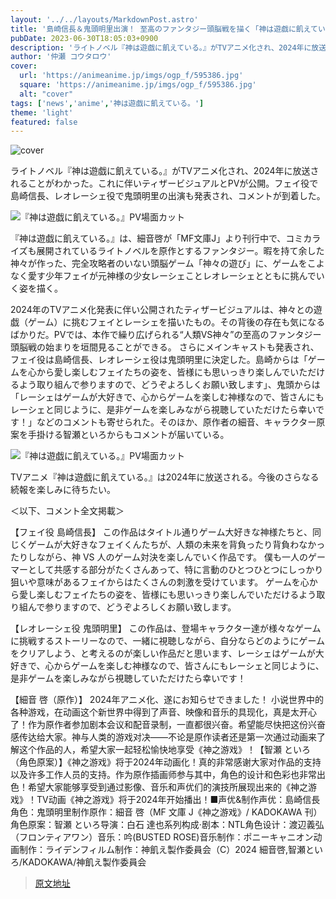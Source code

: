 ```yaml
---
layout: '../../layouts/MarkdownPost.astro'
title: '島崎信長＆鬼頭明里出演！ 至高のファンタジー頭脳戦を描く「神は遊戯に飢えている。」24年TVアニメ化'
pubDate: 2023-06-30T18:05:03+0900
description: 'ライトノベル『神は遊戯に飢えている。』がTVアニメ化され、2024年に放送されることがわかった。これに伴いティザービジュアルとPVが公開。フェイ役で島崎信長、レオレーシェ役で鬼頭明里の出演も発表され、コメントが到着した。'
author: '仲瀬 コウタロウ'
cover:
  url: 'https://animeanime.jp/imgs/ogp_f/595386.jpg'
  square: 'https://animeanime.jp/imgs/ogp_f/595386.jpg'
  alt: "cover"
tags: ['news','anime','神は遊戯に飢えている。']
theme: 'light'
featured: false
---
```


![cover](https://animeanime.jp/imgs/ogp_f/595386.jpg)

ライトノベル『神は遊戯に飢えている。』がTVアニメ化され、2024年に放送されることがわかった。これに伴いティザービジュアルとPVが公開。フェイ役で島崎信長、レオレーシェ役で鬼頭明里の出演も発表され、コメントが到着した。

![『神は遊戯に飢えている。』PV場面カット](https://animeanime.jp/imgs/zoom/595392.png)

『神は遊戯に飢えている。』は、細音啓が「MF文庫J」より刊行中で、コミカライズも展開されているライトノベルを原作とするファンタジー。暇を持て余した神々が作った、完全攻略者のいない頭脳ゲーム「神々の遊び」に、ゲームをこよなく愛す少年フェイが元神様の少女レーシェことレオレーシェとともに挑んでいく姿を描く。

2024年のTVアニメ化発表に伴い公開されたティザービジュアルは、神々との遊戯（ゲーム）に挑むフェイとレーシェを描いたもの。その背後の存在も気になるばかりだ。PVでは、本作で繰り広げられる“人類VS神々”の至高のファンタジー頭脳戦の始まりを垣間見ることができる。
さらにメインキャストも発表され、フェイ役は島崎信長、レオレーシェ役は鬼頭明里に決定した。島崎からは「ゲームを心から愛し楽しむフェイたちの姿を、皆様にも思いっきり楽しんでいただけるよう取り組んで参りますので、どうぞよろしくお願い致します」、鬼頭からは「レーシェはゲームが大好きで、心からゲームを楽しむ神様なので、皆さんにもレーシェと同じように、是非ゲームを楽しみながら視聴していただけたら幸いです！」などのコメントも寄せられた。そのほか、原作者の細音、キャラクター原案を手掛ける智瀬といろからもコメントが届いている。

![『神は遊戯に飢えている。』PV場面カット](https://animeanime.jp/imgs/zoom/595391.jpg)

TVアニメ『神は遊戯に飢えている。』は2024年に放送される。今後のさらなる続報を楽しみに待ちたい。

＜以下、コメント全文掲載＞

【フェイ役 島崎信長】
この作品はタイトル通りゲーム大好きな神様たちと、同じくゲームが大好きなフェイくんたちが、人類の未来を背負ったり背負わなかったりしながら、神 VS 人のゲーム対決を楽しんでいく作品です。
僕も一人のゲーマーとして共感する部分がたくさんあって、特に言動のひとつひとつにしっかり狙いや意味があるフェイからはたくさんの刺激を受けています。
ゲームを心から愛し楽しむフェイたちの姿を、皆様にも思いっきり楽しんでいただけるよう取り組んで参りますので、どうぞよろしくお願い致します。

【レオレーシェ役 鬼頭明里】
この作品は、登場キャラクター達が様々なゲームに挑戦するストーリーなので、一緒に視聴しながら、自分ならどのようにゲームをクリアしよう、と考えるのが楽しい作品だと思います、レーシェはゲームが大好きで、心からゲームを楽しむ神様なので、皆さんにもレーシェと同じように、是非ゲームを楽しみながら視聴していただけたら幸いです！

【細音 啓（原作）】
2024年アニメ化、遂にお知らせできました！
小说世界中的各种游戏，在动画这个新世界中得到了声音、映像和音乐的具现化，真是太开心了！作为原作者参加剧本会议和配音录制，一直都很兴奋。希望能尽快把这份兴奋感传达给大家。神与人类的游戏对决——不论是原作读者还是第一次通过动画来了解这个作品的人，希望大家一起轻松愉快地享受《神之游戏》！【智瀬 といろ（角色原案）】《神之游戏》将于2024年动画化！真的非常感谢大家对作品的支持以及许多工作人员的支持。作为原作插画师参与其中，角色的设计和色彩也非常出色！希望大家能够享受到通过影像、音乐和声优们的演技所展现出来的《神之游戏》！TV动画《神之游戏》将于2024年开始播出！■声优&制作声优：島崎信長角色：鬼頭明里制作原作：細音 啓（MF 文庫 J《神之游戏》/ KADOKAWA 刊）角色原案：智瀬 といろ导演：白石 達也系列构成·剧本：NTL角色设计：渡辺義弘（フロンティアワン）音乐：吟(BUSTED ROSE)音乐制作：ポニーキャニオン动画制作：ライデンフィルム制作：神飢え製作委員会（C）2024 細音啓,智瀬といろ/KADOKAWA/神飢え製作委員会

>[原文地址](https://animeanime.jp/article/2023/06/30/78270.html)  
